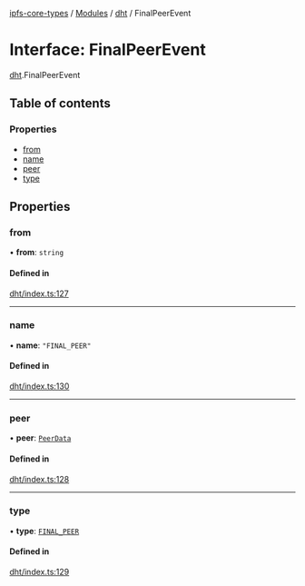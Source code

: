 [ipfs-core-types](../README.md) / [Modules](../modules.md) / [dht](../modules/dht.md) / FinalPeerEvent

# Interface: FinalPeerEvent

[dht](../modules/dht.md).FinalPeerEvent

## Table of contents

### Properties

- [from](dht.FinalPeerEvent.md#from)
- [name](dht.FinalPeerEvent.md#name)
- [peer](dht.FinalPeerEvent.md#peer)
- [type](dht.FinalPeerEvent.md#type)

## Properties

### from

• **from**: `string`

#### Defined in

[dht/index.ts:127](https://github.com/ipfs/js-ipfs/blob/1655368d/packages/ipfs-core-types/src/dht/index.ts#L127)

___

### name

• **name**: ``"FINAL_PEER"``

#### Defined in

[dht/index.ts:130](https://github.com/ipfs/js-ipfs/blob/1655368d/packages/ipfs-core-types/src/dht/index.ts#L130)

___

### peer

• **peer**: [`PeerData`](dht.PeerData.md)

#### Defined in

[dht/index.ts:128](https://github.com/ipfs/js-ipfs/blob/1655368d/packages/ipfs-core-types/src/dht/index.ts#L128)

___

### type

• **type**: [`FINAL_PEER`](../enums/dht.EventTypes.md#final_peer)

#### Defined in

[dht/index.ts:129](https://github.com/ipfs/js-ipfs/blob/1655368d/packages/ipfs-core-types/src/dht/index.ts#L129)

